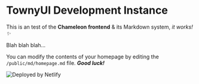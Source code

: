 # TownyUI Development Instance

This is an test of the **Chameleon frontend** & its Markdown system, _it works! ✨_

Blah blah blah...

You can modify the contents of your homepage by editing the `/public/md/homepage.md` file. **_Good luck!_**

![Deployed by Netlify](https://www.netlify.com/img/global/badges/netlify-color-bg.svg)
